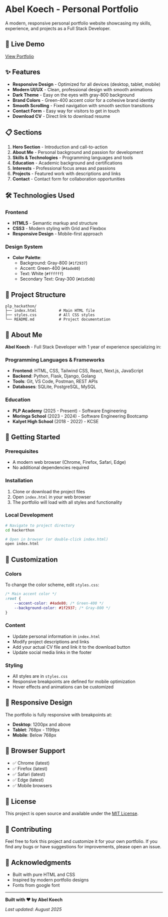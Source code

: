 # Abel Koech - Personal Portfolio

A modern, responsive personal portfolio website showcasing my skills, experience, and projects as a Full Stack Developer.

## 🚀 Live Demo

[View Portfolio](https://plp-hackathon-seven.vercel.app/)

## ✨ Features

- **Responsive Design** - Optimized for all devices (desktop, tablet, mobile)
- **Modern UI/UX** - Clean, professional design with smooth animations
- **Dark Theme** - Easy on the eyes with gray-800 background
- **Brand Colors** - Green-400 accent color for a cohesive brand identity
- **Smooth Scrolling** - Fixed navigation with smooth section transitions
- **Contact Form** - Easy way for visitors to get in touch
- **Download CV** - Direct link to download resume

## 📋 Sections

1. **Hero Section** - Introduction and call-to-action
2. **About Me** - Personal background and passion for development
3. **Skills & Technologies** - Programming languages and tools
4. **Education** - Academic background and certifications
5. **Interests** - Professional focus areas and passions
6. **Projects** - Featured work with descriptions and links
7. **Contact** - Contact form for collaboration opportunities

## 🛠️ Technologies Used

### Frontend
- **HTML5** - Semantic markup and structure
- **CSS3** - Modern styling with Grid and Flexbox
- **Responsive Design** - Mobile-first approach

### Design System
- **Color Palette**:
  - Background: Gray-800 (`#1f2937`)
  - Accent: Green-400 (`#4ade80`)
  - Text: White (`#ffffff`)
  - Secondary Text: Gray-300 (`#d1d5db`)

## 📁 Project Structure

```
plp_hackathon/
├── index.html          # Main HTML file
├── styles.css          # All CSS styles
└── README.md           # Project documentation
```

## 🎯 About Me

**Abel Koech** - Full Stack Developer with 1 year of experience specializing in:

### Programming Languages & Frameworks
- **Frontend**: HTML, CSS, Tailwind CSS, React, Next.js, JavaScript
- **Backend**: Python, Flask, Django, Golang
- **Tools**: Git, VS Code, Postman, REST APIs
- **Databases**: SQLite, PostgreSQL, MySQL

### Education
- **PLP Academy** (2025 - Present) - Software Engineering
- **Moringa School** (2023 - 2024) - Software Engineering Bootcamp
- **Kalyet High School** (2018 - 2022) - KCSE

## 🚀 Getting Started

### Prerequisites
- A modern web browser (Chrome, Firefox, Safari, Edge)
- No additional dependencies required

### Installation
1. Clone or download the project files
2. Open `index.html` in your web browser
3. The portfolio will load with all styles and functionality

### Local Development
```bash
# Navigate to project directory
cd hackerthon

# Open in browser (or double-click index.html)
open index.html
```

## 🎨 Customization

### Colors
To change the color scheme, edit `styles.css`:
```css
/* Main accent color */
:root {
    --accent-color: #4ade80; /* Green-400 */
    --background-color: #1f2937; /* Gray-800 */
}
```

### Content
- Update personal information in `index.html`
- Modify project descriptions and links
- Add your actual CV file and link it to the download button
- Update social media links in the footer

### Styling
- All styles are in `styles.css`
- Responsive breakpoints are defined for mobile optimization
- Hover effects and animations can be customized

## 📱 Responsive Design

The portfolio is fully responsive with breakpoints at:
- **Desktop**: 1200px and above
- **Tablet**: 768px - 1199px
- **Mobile**: Below 768px

## 🔧 Browser Support

- ✅ Chrome (latest)
- ✅ Firefox (latest)
- ✅ Safari (latest)
- ✅ Edge (latest)
- ✅ Mobile browsers


## 📄 License

This project is open source and available under the [MIT License](LICENSE).

## 🤝 Contributing

Feel free to fork this project and customize it for your own portfolio. If you find any bugs or have suggestions for improvements, please open an issue.

## 🙏 Acknowledgments

- Built with pure HTML and CSS
- Inspired by modern portfolio designs
- Fonts from google font

---

**Built with ❤️ by Abel Koech**

*Last updated: August 2025*
